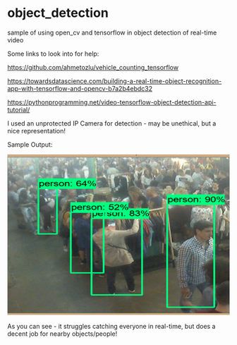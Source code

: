 # object_detection
sample of using open_cv and tensorflow in object detection of real-time video

Some links to look into for help:

https://github.com/ahmetozlu/vehicle_counting_tensorflow

https://towardsdatascience.com/building-a-real-time-object-recognition-app-with-tensorflow-and-opencv-b7a2b4ebdc32

https://pythonprogramming.net/video-tensorflow-object-detection-api-tutorial/

I used an unprotected IP Camera for detection - may be unethical, but a nice representation!

Sample Output:

![Alt text](https://github.com/bbuxton93/object_detection/blob/master/Sample_Output_SSD.PNG)

As you can see - it struggles catching everyone in real-time, but does a decent job for nearby objects/people!
